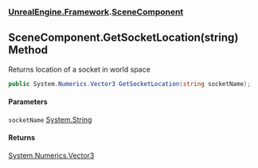 ### [UnrealEngine.Framework](UnrealEngine_Framework.md 'UnrealEngine.Framework').[SceneComponent](SceneComponent.md 'UnrealEngine.Framework.SceneComponent')
## SceneComponent.GetSocketLocation(string) Method
Returns location of a socket in world space  
```csharp
public System.Numerics.Vector3 GetSocketLocation(string socketName);
```
#### Parameters
<a name='UnrealEngine_Framework_SceneComponent_GetSocketLocation(string)_socketName'></a>
`socketName` [System.String](https://docs.microsoft.com/en-us/dotnet/api/System.String 'System.String')  
  
#### Returns
[System.Numerics.Vector3](https://docs.microsoft.com/en-us/dotnet/api/System.Numerics.Vector3 'System.Numerics.Vector3')  
